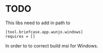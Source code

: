 # TODO
This libs need to add in path to
```
[tool.briefcase.app.wunjo.windows]
requires = []
```
In order to to correct build msi for Windows.

